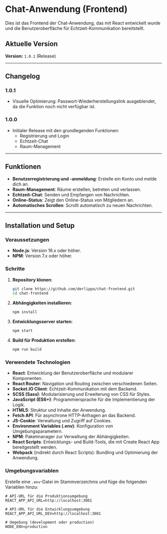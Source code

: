 # Chat-Anwendung (Frontend)

Dies ist das Frontend der Chat-Anwendung, das mit React entwickelt wurde und die Benutzeroberfläche für Echtzeit-Kommunikation bereitstellt.

## Aktuelle Version

**Version:** `1.0.1` (Release)

---

## Changelog

### 1.0.1

- Visuelle Optimierung: Passwort-Wiederherstellungslink ausgeblendet, da die Funktion noch nicht verfügbar ist.

### 1.0.0

- Initialer Release mit den grundlegenden Funktionen:
  - Registrierung und Login
  - Echtzeit-Chat
  - Raum-Management

---

## Funktionen

- **Benutzerregistrierung und -anmeldung**: Erstelle ein Konto und melde dich an.
- **Raum-Management**: Räume erstellen, betreten und verlassen.
- **Echtzeit-Chat**: Senden und Empfangen von Nachrichten.
- **Online-Status**: Zeigt den Online-Status von Mitgliedern an.
- **Automatisches Scrollen**: Scrollt automatisch zu neuen Nachrichten.

---

## Installation und Setup

### Voraussetzungen

- **Node.js**: Version 16.x oder höher.
- **NPM**: Version 7.x oder höher.

### Schritte

1. **Repository klonen**:

   ```bash
   git clone https://github.com/derlippo/chat-frontend.git
   cd chat-frontend
   ```

2. **Abhängigkeiten installieren**:

   ```bash
   npm install
   ```

3. **Entwicklungsserver starten**:

   ```bash
   npm start
   ```

4. **Build für Produktion erstellen**:
   ```bash
   npm run build
   ```

### Verwendete Technologien

- **React**: Entwicklung der Benutzeroberfläche und modularer Komponenten.
- **React Router**: Navigation und Routing zwischen verschiedenen Seiten.
- **Socket.IO Client**: Echtzeit-Kommunikation mit dem Backend.
- **SCSS (Sass)**: Modularisierung und Erweiterung von CSS für Styles.
- **JavaScript (ES6+)**: Programmiersprache für die Implementierung der Logik.
- **HTML5**: Struktur und Inhalte der Anwendung.
- **Fetch API**: Für asynchrone HTTP-Anfragen an das Backend.
- **JS-Cookie**: Verwaltung und Zugriff auf Cookies.
- **Environment Variables (.env)**: Konfiguration von Umgebungsparametern.
- **NPM**: Paketmanager zur Verwaltung der Abhängigkeiten.
- **React Scripts**: Entwicklungs- und Build-Tools, die mit Create React App bereitgestellt werden.
- **Webpack** (indirekt durch React Scripts): Bundling und Optimierung der Anwendung.

### Umgebungsvariablen

Erstelle eine `.env`-Datei im Stammverzeichnis und füge die folgenden Variablen hinzu:

```env
# API-URL für die Produktionsumgebung
REACT_APP_API_URL=http://localhost:3001

# API-URL für die Entwicklungsumgebung
REACT_APP_API_URL_DEV=http://localhost:3001

# Umgebung (development oder production)
NODE_ENV=production
```
